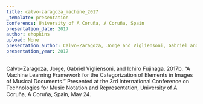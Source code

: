 ```yaml
---
title: calvo-zaragoza_machine_2017
_template: presentation
conference: University of A Coruña, A Coruña, Spain
presentation_date: 2017
author: ehopkins
upload: None
presentation_author: Calvo-Zaragoza, Jorge and Vigliensoni, Gabriel and Fujinaga, Ichiro
presentation_year: 2017
---
```

Calvo-Zaragoza, Jorge, Gabriel Vigliensoni, and Ichiro Fujinaga. 2017b. “A Machine Learning Framework for the Categorization of Elements in Images of Musical Documents.” Presented at the 3rd International Conference on Technologies for Music Notation and Representation, University of A Coruña, A Coruña, Spain, May 24.
